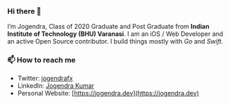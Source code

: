 ### Hi there 👋

I’m Jogendra, Class of 2020 Graduate and Post Graduate from **Indian Institute of Technology (BHU) Varanasi**. I am an iOS / Web Developer and an active Open Source contributor. I build things mostly with _Go_ and _Swift_.

### 📫 How to reach me

- Twitter: [jogendrafx](https://twitter.com/jogendrafx)
- LinkedIn: [Jogendra Kumar](https://www.linkedin.com/in/jogendrasingh24/)
- Personal Website: [https://jogendra.dev](https://jogendra.dev)

<!--
**jogendra/jogendra** is a ✨ _special_ ✨ repository because its `README.md` (this file) appears on your GitHub profile.

Here are some ideas to get you started:

- 🔭 I’m currently working on ...
- 🌱 I’m currently learning ...
- 👯 I’m looking to collaborate on ...
- 🤔 I’m looking for help with ...
- 💬 Ask me about ...
- 📫 How to reach me: ...
- 😄 Pronouns: ...
- ⚡ Fun fact: ...
-->
